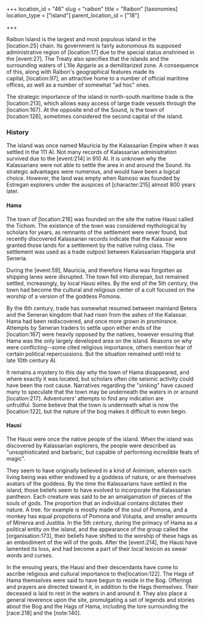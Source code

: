 +++
location_id = "46"
slug = "raibon"
title = "Raibon"
[taxonomies]
location_type = ["island"]
parent_location_id = ["18"]

+++

Raibon Island is the largest and most populous island in the \[location:25\] chain. Its government is fairly autonomous its supposed administrative region of \[location:17\] due to the special status enshrined in the \[event:27\]. The Treaty also specifies that the islands and the surrounding waters of L'Ille Apgarie as a demilitarized zone. A consequence of this, along with Raibon's geographical features made its capital, \[location:97\], an attractive home to a number of official maritime offices, as well as a number of somewhat "ad hoc" ones. 

The strategic importance of the island in north-south maritime trade is the \[location:213\], which allows easy access of large trade vessels through the \[location:167\]. At the opposite end of the Sound, is the town of \[location:126\], sometimes considered the second capital of the island.

### History

The island was once named Mauricia by the Kalassarian Empire when it was settled in the 111 AI. Not many records of Kalassarian administration survived due to the \[event:214\] in 910 AI. It is unknown why the Kalassarians were not able to settle the area in and around the Sound. Its strategic advantages were numerous, and would have been a logical choice. However, the land was empty when Rainoso was founded by Estregan explorers under the auspices of \[character:215\] almost 800 years later.

#### Hama

The town of \[location:216\] was founded on the site the native Hausi called the Tichom. The existence of the town was considered mythological by scholars for years, as remnants of the settlement were never found, but recently discovered Kalassarian records indicate that the Kalassar were granted those lands for a settlement by the native ruling class. The settlement was used as a trade outpost between Kalassarian Hapgaria and Seneria. 

During the \[event:59\], Mauricia, and therefore Hama was forgotten as shipping lanes were disrupted. The town fell into disrepair, but remained settled, increasingly, by local Hausi elites. By the end of the 5th century, the town had become the cultural and religious center of a cult focused on the worship of a version of the goddess Pomona.

By the 6th century, trade has somewhat resumed between mainland Betera and the Seneran kingdom that had risen from the ashes of the Kalassar. Hama had been rediscovered, and once more grown in prominsnce. Attempts by Seneran traders to settle upon either ends of the \[location:167\] were heavily opposed by the natives, however ensuring that Hama was the only largely developed area on the island. Reasons on why were conflicting--some cited religious importance, others mention fear of certain political repercussions. But the situation remained until mid to late 10th century AI. 

It remains a mystery to this day why the town of Hama disappeared, and where exactly it was located, but scholars often cite seismic activity could have been the root cause. Narratives regarding the "sinking" have caused many to speculate that the town may be underneath the waters in or around \[location:217\]. Adventurers' attempts to find any indication are unfruitful. Some believe that the town is underneath what is now the \[location:122\], but the nature of the bog makes it difficult to even begin.

#### Hausi

The Hausi were once the native people of the island. When the island was discovered by Kalassarian explorers, the people were described as "unsophisticated and barbaric, but capable of performing incredible feats of magic".

They seem to have originally believed in a kind of Animism, wherein each living being was either endowed by a goddess of nature, or are themselves avatars of the goddess. By the time the Kalassarians have settled in the island, those beliefs seem to have evolved to incorporate the Kalassarian pantheon. Each creature was said to be an amalgamation of pieces of the souls of gods. The proportion that an individual contains dictates their nature. A tree. for example is mostly made of the soul of Pomona, and a monkey has equal propotions of Pomona and Volupta, and smaller amounts of Minerva and Justitia. In the 5th century, during the primacy of Hama as a political entity on the island, and the appearance of the group called the \[organisation:173\], their beliefs have shifted to the worship of these hags as an embodiment of the will of the gods. After the \[event:214\], the Hausi have lamented its loss, and had become a part of their local lexicon as swear words and curses. 

In the ensuing years, the Hausi and their descendants have come to ascribe religious and cultural importance to the\[location:122\]. The Hags of Hama themselves were said to have begun to reside in the Bog. Offerings and prayers are directed toward it, in addition to the Hags themselves. Their deceased is laid to rest in the waters in and around it. They also place a general reverence upon the site, promulgating a set of legends and stories about the Bog and the Hags of Hama, including the lore surrounding the \[race:218\] and the \[note:140\].
